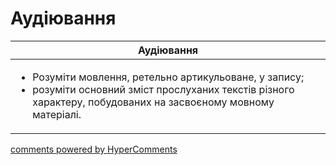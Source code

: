 <div id="hypercomments_widget" class="js-hypercomments-widget invisible"></div>

# Аудіювання

<table>
<thead>
  <tr>
    <th>Аудіювання</th>
  </tr>
</thead>
<tbody>
<td style="vertical-align:top !important;">
<ul>
<li>Розуміти мовлення, ретельно артикульоване, у запису;</li>
<li>розуміти основний зміст прослуханих текстів різного характеру, побудованих на засвоєному мовному матеріалі.</li>
</ul>
</td>
</tbody>
</table>

<div class="js-hypercomments-container">
    <a href="http://hypercomments.com" class="hc-link" title="comments widget">comments powered by HyperComments</a>
</div>